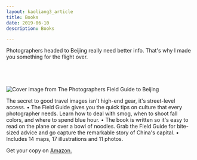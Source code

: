 ```yaml
---
layout: kaoliang3_article
title: Books
date: 2019-06-10
description: Books

---
```




Photographers headed to Beijing really need better info. That's why I made you something for the flight over. 

<div style="margin-top:5em">
<p><img src="https://www.zachmccabe.com/beijing/assets/viz/proof/photographers-field-guide-beijing-500.png" alt="Cover image from The Photographers Field Guide to Beijing" /></p>
</div>

The secret to good travel images isn't high-end gear, it's street-level access. • The Field Guide gives you the quick tips on culture that every photographer needs. Learn how to deal with smog, when to shoot fall colors, and where to spend blue hour. • The book is written so it's easy to read on the plane or over a bowl of noodles. Grab the Field Guide for bite-sized advice and go capture the remarkable story of China's capital. • Includes 14 maps, 17 illustrations and 11 photos.

Get your copy on [Amazon.](https://read.amazon.com/kp/embed?asin=B072FVKP45)


